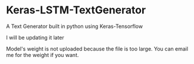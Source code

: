 # Keras-LSTM-TextGenerator
A Text Generator built in python using Keras-Tensorflow

I will be updating it later

Model's weight is not uploaded because the file is too large. You can email me for the weight if you want. 
